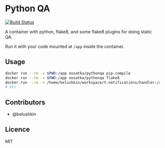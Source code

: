 # Python QA


[![Build Status](https://travis-ci.com/belushkin/pythonqa.svg?branch=master)](https://travis-ci.org/belushkin/pythonqa)


A container with python, flake8, and some flake8 plugins for doing static QA.

Run it with your code mounted at `/app` inside the container.

## Usage

```bash
docker run --rm -v $PWD:/app nosatka/pythonqa pip-compile
docker run --rm -v $PWD:/app nosatka/pythonqa flake8
docker run --rm -v /home/belushkin/workspace/t-notifications/handler:/app nosatka/pythonqa python3 -m mccabe --min 5 app.py
# etc
````

## Contributors
- @belushkin

## Licence
MIT

